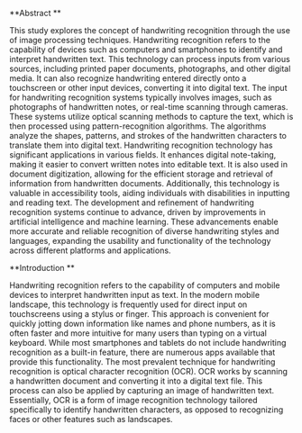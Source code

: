 **Abstract **

This study explores the concept of handwriting recognition through the use of image processing techniques. 
Handwriting recognition refers to the capability of devices such as computers and smartphones to identify 
and interpret handwritten text. This technology can process inputs from various sources, including printed 
paper documents, photographs, and other digital media. It can also recognize handwriting entered directly 
onto a touchscreen or other input devices, converting it into digital text. The input for handwriting 
recognition systems typically involves images, such as photographs of handwritten notes, or real-time 
scanning through cameras. These systems utilize optical scanning methods to capture the text, which is then 
processed using pattern-recognition algorithms. The algorithms analyze the shapes, patterns, and strokes of 
the handwritten characters to translate them into digital text. Handwriting recognition technology has 
significant applications in various fields. It enhances digital note-taking, making it easier to convert written 
notes into editable text. It is also used in document digitization, allowing for the efficient storage and 
retrieval of information from handwritten documents. Additionally, this technology is valuable in 
accessibility tools, aiding individuals with disabilities in inputting and reading text. The development and 
refinement of handwriting recognition systems continue to advance, driven by improvements in artificial 
intelligence and machine learning. These advancements enable more accurate and reliable recognition of 
diverse handwriting styles and languages, expanding the usability and functionality of the technology across 
different platforms and applications.

**Introduction **

Handwriting recognition refers to the capability of computers and mobile devices to interpret handwritten 
input as text. In the modern mobile landscape, this technology is frequently used for direct input on 
touchscreens using a stylus or finger. This approach is convenient for quickly jotting down information like 
names and phone numbers, as it is often faster and more intuitive for many users than typing on a virtual 
keyboard. While most smartphones and tablets do not include handwriting recognition as a built-in feature, 
there are numerous apps available that provide this functionality.
The most prevalent technique for handwriting recognition is optical character recognition (OCR). OCR 
works by scanning a handwritten document and converting it into a digital text file. This process can also 
be applied by capturing an image of handwritten text. Essentially, OCR is a form of image recognition 
technology tailored specifically to identify handwritten characters, as opposed to recognizing faces or other 
features such as landscapes.
